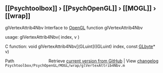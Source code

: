 ## [[Psychtoolbox]] &#8250; [[PsychOpenGL]] &#8250; [[MOGL]] &#8250; [[wrap]]

glVertexAttrib4Nbv  Interface to [OpenGL](OpenGL) function glVertexAttrib4Nbv  
  
usage:  glVertexAttrib4Nbv( index, v )  
  
C function:  void glVertexAttrib4Nbv[(GLuint]((GLuint) index, const [GLbyte](GLbyte)\* v)  




<div class="code_header" style="text-align:right;">
  <span style="float:left;">Path&nbsp;&nbsp;</span> <span class="counter">Retrieve <a href=
  "https://raw.github.com/Psychtoolbox-3/Psychtoolbox-3/beta/Psychtoolbox/PsychOpenGL/MOGL/wrap/glVertexAttrib4Nbv.m">current version from GitHub</a> | View <a href=
  "https://github.com/Psychtoolbox-3/Psychtoolbox-3/commits/beta/Psychtoolbox/PsychOpenGL/MOGL/wrap/glVertexAttrib4Nbv.m">changelog</a></span>
</div>
<div class="code">
  <code>Psychtoolbox/PsychOpenGL/MOGL/wrap/glVertexAttrib4Nbv.m</code>
</div>

